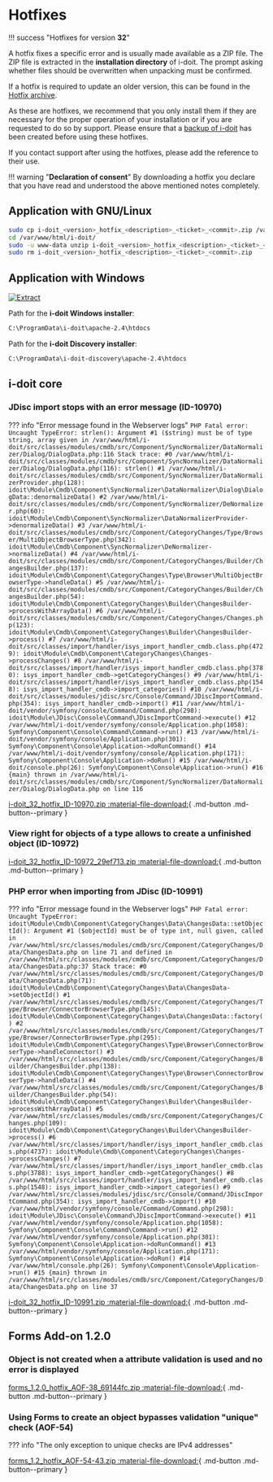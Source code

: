 # Hotfixes

!!! success "Hotfixes for version **32**"

A hotfix fixes a specific error and is usually made available as a ZIP file. The ZIP file is extracted in the **installation directory** of i-doit. The prompt asking whether files should be overwritten when unpacking must be confirmed.

If a hotfix is required to update an older version, this can be found in the [Hotfix archive](hotfix-archive/index.md).

As these are hotfixes, we recommend that you only install them if they are necessary for the proper operation of your installation or if you are requested to do so by support. Please ensure that a [backup of i-doit](../../maintenance-and-operation/backup-and-recovery/index.md) has been created before using these hotfixes.

If you contact support after using the hotfixes, please add the reference to their use.

!!! warning "**Declaration of consent**"
    By downloading a hotfix you declare that you have read and understood the above mentioned notes completely.

## Application with GNU/Linux

```sh
sudo cp i-doit_<version>_hotfix_<description>_<ticket>_<commit>.zip /var/www/html/i-doit/
cd /var/www/html/i-doit/
sudo -u www-data unzip i-doit_<version>_hotfix_<description>_<ticket>_<commit>.zip
sudo rm i-doit_<version>_hotfix_<description>_<ticket>_<commit>.zip
```

## Application with Windows

[![Extract](../../assets/images/en/system-administration/hotfixes/example-windows-zip.png)](../../assets/images/en/system-administration/hotfixes/example-windows-zip.png)

Path for the **i-doit Windows installer**:

```txt
C:\ProgramData\i-doit\apache-2.4\htdocs
```

Path for the **i-doit Discovery installer**:

```txt
C:\ProgramData\i-doit-discovery\apache-2.4\htdocs
```

## i-doit core

### JDisc import stops with an error message (ID-10970)

??? info "Error message found in the Webserver logs"
    ```
    PHP Fatal error:  Uncaught TypeError: strlen(): Argument #1 ($string) must be of type string, array given in /var/www/html/i-doit/src/classes/modules/cmdb/src/Component/SyncNormalizer/DataNormalizer/Dialog/DialogData.php:116
    Stack trace:
    #0 /var/www/html/i-doit/src/classes/modules/cmdb/src/Component/SyncNormalizer/DataNormalizer/Dialog/DialogData.php(116): strlen()
    #1 /var/www/html/i-doit/src/classes/modules/cmdb/src/Component/SyncNormalizer/DataNormalizerProvider.php(128): idoit\Module\Cmdb\Component\SyncNormalizer\DataNormalizer\Dialog\DialogData::denormalizeData()
    #2 /var/www/html/i-doit/src/classes/modules/cmdb/src/Component/SyncNormalizer/DeNormalizer.php(60): idoit\Module\Cmdb\Component\SyncNormalizer\DataNormalizerProvider->denormalizeData()
    #3 /var/www/html/i-doit/src/classes/modules/cmdb/src/Component/CategoryChanges/Type/Browser/MultiObjectBrowserType.php(342): idoit\Module\Cmdb\Component\SyncNormalizer\DeNormalizer->normalizeData()
    #4 /var/www/html/i-doit/src/classes/modules/cmdb/src/Component/CategoryChanges/Builder/ChangesBuilder.php(137): idoit\Module\Cmdb\Component\CategoryChanges\Type\Browser\MultiObjectBrowserType->handleData()
    #5 /var/www/html/i-doit/src/classes/modules/cmdb/src/Component/CategoryChanges/Builder/ChangesBuilder.php(54): idoit\Module\Cmdb\Component\CategoryChanges\Builder\ChangesBuilder->processWithArrayData()
    #6 /var/www/html/i-doit/src/classes/modules/cmdb/src/Component/CategoryChanges/Changes.php(123): idoit\Module\Cmdb\Component\CategoryChanges\Builder\ChangesBuilder->process()
    #7 /var/www/html/i-doit/src/classes/import/handler/isys_import_handler_cmdb.class.php(4729): idoit\Module\Cmdb\Component\CategoryChanges\Changes->processChanges()
    #8 /var/www/html/i-doit/src/classes/import/handler/isys_import_handler_cmdb.class.php(3780): isys_import_handler_cmdb->getCategoryChanges()
    #9 /var/www/html/i-doit/src/classes/import/handler/isys_import_handler_cmdb.class.php(1548): isys_import_handler_cmdb->import_categories()
    #10 /var/www/html/i-doit/src/classes/modules/jdisc/src/Console/Command/JDiscImportCommand.php(354): isys_import_handler_cmdb->import()
    #11 /var/www/html/i-doit/vendor/symfony/console/Command/Command.php(298): idoit\Module\JDisc\Console\Command\JDiscImportCommand->execute()
    #12 /var/www/html/i-doit/vendor/symfony/console/Application.php(1058): Symfony\Component\Console\Command\Command->run()
    #13 /var/www/html/i-doit/vendor/symfony/console/Application.php(301): Symfony\Component\Console\Application->doRunCommand()
    #14 /var/www/html/i-doit/vendor/symfony/console/Application.php(171): Symfony\Component\Console\Application->doRun()
    #15 /var/www/html/i-doit/console.php(26): Symfony\Component\Console\Application->run()
    #16 {main}
    thrown in /var/www/html/i-doit/src/classes/modules/cmdb/src/Component/SyncNormalizer/DataNormalizer/Dialog/DialogData.php on line 116
    ```

[i-doit_32_hotfix_ID-10970.zip :material-file-download:](../../assets/downloads/hotfixes/32/i-doit_32_hotfix_ID-10970.zip){ .md-button .md-button--primary }

### View right for objects of a type allows to create a unfinished object (ID-10972)

[i-doit_32_hotfix_ID-10972_29ef713.zip :material-file-download:](../../assets/downloads/hotfixes/32/i-doit_32_hotfix_ID-10972_29ef713.zip){ .md-button .md-button--primary }

### PHP error when importing from JDisc (ID-10991)

??? info "Error message found in the Webserver logs"
    ```
    PHP Fatal error: Uncaught TypeError: idoit\Module\Cmdb\Component\CategoryChanges\Data\ChangesData::setObjectId(): Argument #1 ($objectId) must be of type int, null given, called in /var/www/html/src/classes/modules/cmdb/src/Component/CategoryChanges/Data/ChangesData.php on line 71 and defined in /var/www/html/src/classes/modules/cmdb/src/Component/CategoryChanges/Data/ChangesData.php:37
    Stack trace:
    #0 /var/www/html/src/classes/modules/cmdb/src/Component/CategoryChanges/Data/ChangesData.php(71): idoit\Module\Cmdb\Component\CategoryChanges\Data\ChangesData->setObjectId()
    #1 /var/www/html/src/classes/modules/cmdb/src/Component/CategoryChanges/Type/Browser/ConnectorBrowserType.php(145): idoit\Module\Cmdb\Component\CategoryChanges\Data\ChangesData::factory()
    #2 /var/www/html/src/classes/modules/cmdb/src/Component/CategoryChanges/Type/Browser/ConnectorBrowserType.php(295): idoit\Module\Cmdb\Component\CategoryChanges\Type\Browser\ConnectorBrowserType->handleConnector()
    #3 /var/www/html/src/classes/modules/cmdb/src/Component/CategoryChanges/Builder/ChangesBuilder.php(138): idoit\Module\Cmdb\Component\CategoryChanges\Type\Browser\ConnectorBrowserType->handleData()
    #4 /var/www/html/src/classes/modules/cmdb/src/Component/CategoryChanges/Builder/ChangesBuilder.php(54): idoit\Module\Cmdb\Component\CategoryChanges\Builder\ChangesBuilder->processWithArrayData()
    #5 /var/www/html/src/classes/modules/cmdb/src/Component/CategoryChanges/Changes.php(109): idoit\Module\Cmdb\Component\CategoryChanges\Builder\ChangesBuilder->process()
    #6 /var/www/html/src/classes/import/handler/isys_import_handler_cmdb.class.php(4737): idoit\Module\Cmdb\Component\CategoryChanges\Changes->processChanges()
    #7 /var/www/html/src/classes/import/handler/isys_import_handler_cmdb.class.php(3788): isys_import_handler_cmdb->getCategoryChanges()
    #8 /var/www/html/src/classes/import/handler/isys_import_handler_cmdb.class.php(1548): isys_import_handler_cmdb->import_categories()
    #9 /var/www/html/src/classes/modules/jdisc/src/Console/Command/JDiscImportCommand.php(354): isys_import_handler_cmdb->import()
    #10 /var/www/html/vendor/symfony/console/Command/Command.php(298): idoit\Module\JDisc\Console\Command\JDiscImportCommand->execute()
    #11 /var/www/html/vendor/symfony/console/Application.php(1058): Symfony\Component\Console\Command\Command->run()
    #12 /var/www/html/vendor/symfony/console/Application.php(301): Symfony\Component\Console\Application->doRunCommand()
    #13 /var/www/html/vendor/symfony/console/Application.php(171): Symfony\Component\Console\Application->doRun()
    #14 /var/www/html/console.php(26): Symfony\Component\Console\Application->run()
    #15 {main}
    thrown in /var/www/html/src/classes/modules/cmdb/src/Component/CategoryChanges/Data/ChangesData.php on line 37
    ```

[i-doit_32_hotfix_ID-10991.zip :material-file-download:](../../assets/downloads/hotfixes/32/i-doit_32_hotfix_ID-10991.zip){ .md-button .md-button--primary }

## Forms Add-on 1.2.0

### Object is not created when a attribute validation is used and no error is displayed

[forms_1.2.0_hotfix_AOF-38_69144fc.zip :material-file-download:](../../assets/downloads/hotfixes/forms/forms_1.2.0_hotfix_AOF-38_69144fc.zip){ .md-button .md-button--primary }

### Using Forms to create an object bypasses validation "unique" check (AOF-54)

??? info "The only exception to unique checks are IPv4 addresses"

[forms_1.2_hotfix_AOF-54-43.zip :material-file-download:](../../assets/downloads/hotfixes/forms/forms_1.2_hotfix_AOF-54-43.zip){ .md-button .md-button--primary }
